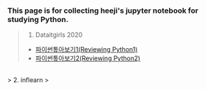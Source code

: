 ### This page is for collecting heeji's jupyter notebook for studying Python.

> 1. Dataitgirls 2020
>  - [파이썬톺아보기1(Reviewing Python1)](https://github.com/heezeo/python_studypolio/blob/gh-pages/python_review_1.html)
>  - [파이썬톺아보기2(Reviewing Python2)]()
<br />
> 2. inflearn
>
